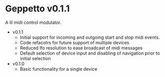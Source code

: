 # Geppetto  v0.1.1

A lil midi control modulator.

- v0.1.1
  - Initial support for incoming and outgoing start and stop midi events.
  - Code refacotrs for future support of multiple devices
  - Reduced lfo resolution to ease broadcast of midi messages
  - Default selection of device input and disabling of navigation prior to initial selection
- v0.1.0
  - Basic functionality for a single device